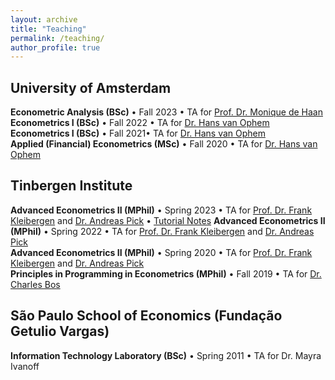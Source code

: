 ```yaml
---
layout: archive
title: "Teaching"
permalink: /teaching/
author_profile: true
---
```


## University of Amsterdam

**Econometric Analysis (BSc)** &bull; Fall 2023 &bull; TA for [Prof. Dr. Monique de Haan](https://www.moniquedehaan.nl/)  
**Econometrics I (BSc)** &bull; Fall 2022 &bull; TA for [Dr. Hans van Ophem](https://www.uva.nl/en/profile/o/p/j.c.m.vanophem/j.c.m.van-ophem.html)  
**Econometrics I (BSc)** &bull; Fall 2021&bull; TA for [Dr. Hans van Ophem](https://www.uva.nl/en/profile/o/p/j.c.m.vanophem/j.c.m.van-ophem.html)  
**Applied (Financial) Econometrics (MSc)** &bull; Fall 2020 &bull; TA for [Dr. Hans van Ophem](https://www.uva.nl/en/profile/o/p/j.c.m.vanophem/j.c.m.van-ophem.html)  

## Tinbergen Institute

**Advanced Econometrics II (MPhil)** &bull; Spring 2023 &bull; TA for [Prof. Dr. Frank Kleibergen](https://www.uva.nl/en/profile/k/l/f.r.kleibergen/f.r.kleibergen.html) and [Dr. Andreas Pick](https://apick.eu/)  &bull; [Tutorial Notes](http://gabrielaszini.github.io/files/Notes_Tutorials__Advanced_Econometrics_II_2022.pdf)
**Advanced Econometrics II (MPhil)** &bull; Spring 2022 &bull; TA for [Prof. Dr. Frank Kleibergen](https://www.uva.nl/en/profile/k/l/f.r.kleibergen/f.r.kleibergen.html) and [Dr. Andreas Pick](https://apick.eu/)  
**Advanced Econometrics II (MPhil)** &bull; Spring 2020 &bull; TA for [Prof. Dr. Frank Kleibergen](https://www.uva.nl/en/profile/k/l/f.r.kleibergen/f.r.kleibergen.html) and [Dr. Andreas Pick](https://apick.eu/)  
**Principles in Programming in Econometrics (MPhil)** &bull; Fall 2019 &bull; TA for [Dr. Charles Bos](https://personal.vu.nl/c.s.bos/)

## São Paulo School of Economics (Fundação Getulio Vargas)
**Information Technology Laboratory (BSc)** &bull; Spring 2011 &bull; TA for Dr. Mayra Ivanoff


